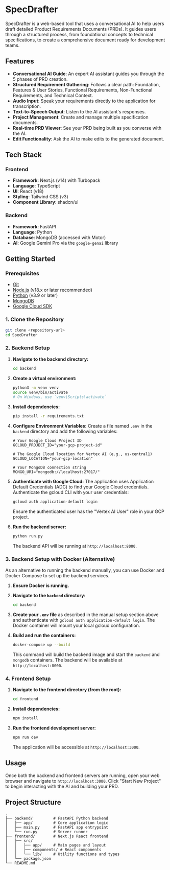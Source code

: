 # SpecDrafter

SpecDrafter is a web-based tool that uses a conversational AI to help users draft detailed Product Requirements Documents (PRDs). It guides users through a structured process, from foundational concepts to technical specifications, to create a comprehensive document ready for development teams.

## Features

- **Conversational AI Guide**: An expert AI assistant guides you through the 5 phases of PRD creation.
- **Structured Requirement Gathering**: Follows a clear path: Foundation, Features & User Stories, Functional Requirements, Non-Functional Requirements, and Technical Context.
- **Audio Input**: Speak your requirements directly to the application for transcription.
- **Text-to-Speech Output**: Listen to the AI assistant's responses.
- **Project Management**: Create and manage multiple specification documents.
- **Real-time PRD Viewer**: See your PRD being built as you converse with the AI.
- **Edit Functionality**: Ask the AI to make edits to the generated document.

## Tech Stack

### Frontend

- **Framework**: Next.js (v14) with Turbopack
- **Language**: TypeScript
- **UI**: React (v18)
- **Styling**: Tailwind CSS (v3)
- **Component Library**: shadcn/ui

### Backend

- **Framework**: FastAPI
- **Language**: Python
- **Database**: MongoDB (accessed with Motor)
- **AI**: Google Gemini Pro via the `google-genai` library

## Getting Started

### Prerequisites

- [Git](https://git-scm.com/)
- [Node.js](https://nodejs.org/en) (v18.x or later recommended)
- [Python](https://www.python.org/downloads/) (v3.9 or later)
- [MongoDB](https://www.mongodb.com/try/download/community)
- [Google Cloud SDK](https://cloud.google.com/sdk/docs/install)

### 1. Clone the Repository

```bash
git clone <repository-url>
cd SpecDrafter
```

### 2. Backend Setup

1.  **Navigate to the backend directory:**
    ```bash
    cd backend
    ```

2.  **Create a virtual environment:**
    ```bash
    python3 -m venv venv
    source venv/bin/activate
    # On Windows, use `venv\Scripts\activate`
    ```

3.  **Install dependencies:**
    ```bash
    pip install -r requirements.txt
    ```

4.  **Configure Environment Variables:**
    Create a file named `.env` in the `backend` directory and add the following variables:

    ```env
    # Your Google Cloud Project ID
    GCLOUD_PROJECT_ID="your-gcp-project-id"

    # The Google Cloud location for Vertex AI (e.g., us-central1)
    GCLOUD_LOCATION="your-gcp-location"

    # Your MongoDB connection string
    MONGO_URI="mongodb://localhost:27017/"
    ```

5.  **Authenticate with Google Cloud:**
    The application uses Application Default Credentials (ADC) to find your Google Cloud credentials. Authenticate the gcloud CLI with your user credentials:
    ```bash
    gcloud auth application-default login
    ```
    Ensure the authenticated user has the "Vertex AI User" role in your GCP project.

6.  **Run the backend server:**
    ```bash
    python run.py
    ```
    The backend API will be running at `http://localhost:8000`.

### 3. Backend Setup with Docker (Alternative)

As an alternative to running the backend manually, you can use Docker and Docker Compose to set up the backend services.

1.  **Ensure Docker is running.**

2.  **Navigate to the `backend` directory:**
    ```bash
    cd backend
    ```

3.  **Create your `.env` file** as described in the manual setup section above and authenticate with `gcloud auth application-default login`. The Docker container will mount your local gcloud configuration.

4.  **Build and run the containers:**
    ```bash
    docker-compose up --build
    ```
    This command will build the backend image and start the `backend` and `mongodb` containers. The backend will be available at `http://localhost:8000`.

### 4. Frontend Setup

1.  **Navigate to the frontend directory (from the root):**
    ```bash
    cd frontend
    ```

2.  **Install dependencies:**
    ```bash
    npm install
    ```

3.  **Run the frontend development server:**
    ```bash
    npm run dev
    ```
    The application will be accessible at `http://localhost:3000`.

## Usage

Once both the backend and frontend servers are running, open your web browser and navigate to `http://localhost:3000`. Click "Start New Project" to begin interacting with the AI and building your PRD.

## Project Structure

```
.
├── backend/         # FastAPI Python backend
│   ├── app/         # Core application logic
│   ├── main.py      # FastAPI app entrypoint
│   └── run.py       # Server runner
├── frontend/        # Next.js React frontend
│   ├── src/
│   │   ├── app/     # Main pages and layout
│   │   ├── components/ # React components
│   │   └── lib/     # Utility functions and types
│   └── package.json
└── README.md
``` 